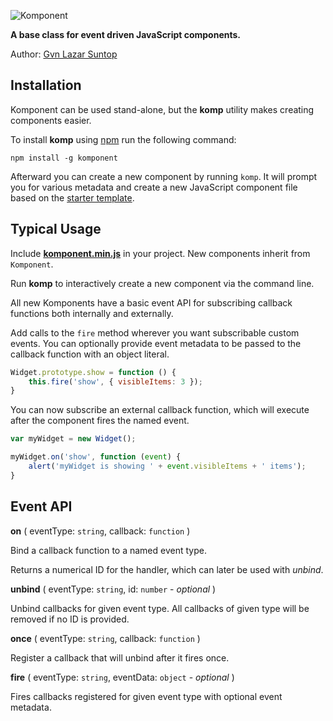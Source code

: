 ![Komponent](https://dl.dropboxusercontent.com/u/268451/komponent-logo.png)

**A base class for event driven JavaScript components.**

Author: [Gvn Lazar Suntop](mailto:gavin@gsuntop.com)

## Installation

Komponent can be used stand-alone, but the **komp** utility makes creating components easier.

To install **komp** using [npm](https://npmjs.org/) run the following command:

`npm install -g komponent`

Afterward you can create a new component by running `komp`. It will prompt you for various metadata and create a new JavaScript component file based on the [starter template](https://github.com/gvn/komponent/blob/master/template.js).

## Typical Usage

Include **[komponent.min.js](https://github.com/gvn/komponent/raw/master/komponent.min.js)** in your project. New components inherit from `Komponent`.

Run **komp** to interactively create a new component via the command line.

All new Komponents have a basic event API for subscribing callback functions both internally and externally.

Add calls to the `fire` method wherever you want subscribable custom events. You can optionally provide event metadata to be passed to the callback function with an object literal.

```javascript
Widget.prototype.show = function () {
    this.fire('show', { visibleItems: 3 });
}
```

You can now subscribe an external callback function, which will execute after the component fires the named event.

```javascript
var myWidget = new Widget();

myWidget.on('show', function (event) {
    alert('myWidget is showing ' + event.visibleItems + ' items');
}
```

## Event API

**on** ( eventType: `string`, callback: `function` )

Bind a callback function to a named event type.

Returns a numerical ID for the handler, which can later be used with *unbind*.

**unbind** ( eventType: `string`, id: `number` - *optional* )

Unbind callbacks for given event type. All callbacks of given type will be removed if no ID is provided.

**once** ( eventType: `string`, callback: `function` )

Register a callback that will unbind after it fires once.

**fire** ( eventType: `string`, eventData: `object` - *optional* )

Fires callbacks registered for given event type with optional event metadata.
